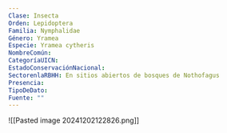 ```yaml
---
Clase: Insecta
Orden: Lepidoptera
Familia: Nymphalidae
Género: Yramea
Especie: Yramea cytheris
NombreComún: 
CategoríaUICN: 
EstadoConservaciónNacional: 
SectorenlaRBHH: En sitios abiertos de bosques de Nothofagus
Presencia: 
TipoDeDato: 
Fuente: ""
---
```

![[Pasted image 20241202122826.png]]